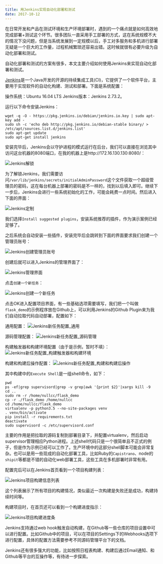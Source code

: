 ```yaml
---
title: 用Jenkins实现自动化部署和测试
date: 2017-10-12
---
```


在日常开发和产品在测试环境和生产环境部署时，遇到的一个痛点就是如何高效地完成部署+测试这个环节。很多团队一直采用手工部署的方式，这在系统规模不大的情况下没问题，但是当系统发展到一定规模以后，手工对多服务和多机进行部署无疑是一个巨大的工作量，过程机械繁琐还容易出错。这时候就很有必要升级为自动化部署和测试。

自动化部署和测试的方案有很多，本文主要介绍如何使用Jenkins来实现自动化部署和测试。

[Jenkins](https://jenkins.io/)是一个Java开发的开源的持续集成工具(CI)，它提供了一个软件平台，主要用于实现软件的自动化构建、测试和部署。下面是系统配置：

操作系统：Ubuntu 16.04 LTS
Jenkins版本：Jenkins 2.73.2。

运行以下命令安装Jenkins：

```shell
wget -q -O - https://pkg.jenkins.io/debian/jenkins.io.key | sudo apt-key add -
sudo sh -c 'echo deb http://pkg.jenkins.io/debian-stable binary/ > /etc/apt/sources.list.d/jenkins.list'
sudo apt-get update
sudo apt-get install jenkins
```

安装完毕后，Jenkins会以守护进程的模式运行在后台，我们可以直接在浏览其中访问这台机器的8080端口，在我的机器上是http://172.16.130.130:8080/：

![Jenkins解锁](/assets/images/post_imgs/jenkins_1.png)

为了解锁Jenkins，我们需要访问`/var/lib/jenkins/secrets/initialAdminPassword`这个文件获取一个超级管理员的密码，这在每台机器上部署的密码是不一样的，找到以后填入即可。继续下一步后，Jenkins会进行一些系统初始化的工作，可能会耗费一点时间。然后进入下面的界面：

![Jenkins定制](/assets/images/post_imgs/jenkins_2.png)

我们选择`Install suggested plugins`，安装系统推荐的插件，作为演示案例已经足够了。

之后系统会自动安装一些插件，安装完毕后会跳转到下面的界面要求我们创建一个管理员账号：

![Jenkins创建管理员账号](/assets/images/post_imgs/jenkins_3.png)

创建后就可以进入Jenkins的管理界面了：

![Jenkins管理界面](/assets/images/post_imgs/jenkins_4.png)

点击`创建一个新任务`：

![Jenkins创建一个新任务](/assets/images/post_imgs/jenkins_5.png)

点击OK进入配置项目界面，有一些基础选项需要填写，我们把一个叫做`flask_demo`的示例程序放在Github上，可以利用Jenkins的Github Plugin来为我们自动拉取代码自动部署，配置如下：

通用配置：
![Jenkins新任务配置_通用](/assets/images/post_imgs/jenkins_6.png)

源码管理配置：
![Jenkins新任务配置_源码管理](/assets/images/post_imgs/jenkins_7.png)

构建触发器和构建环境配置（由于是示例，暂时不填）：
![Jenkins新任务配置_构建触发器和构建环境](/assets/images/post_imgs/jenkins_8.png)

构建和构建后操作配置：
![Jenkins新任务配置_构建和构建后操作](/assets/images/post_imgs/jenkins_9.png)

其中构建中的`Execute Shell`是一组shell命令，如下：

```shell
pwd
ps -ef|grep supervisord|grep -v grep|awk '{print $2}'|xargs kill -9
cd ..
sudo rm -r /home/nullcc/flask_demo
cp -r ./flask_demo /home/nullcc
cd /home/nullcc/flask_demo
virtualenv -p python3.5 --no-site-packages venv
. venv/bin/activate
pip install -r requirements.txt
deactivate
sudo supervisord -c /etc/supervisord.conf
```

主要的作用是把拉取的源码复制到部署目录下，并配置virtualenv，然后启动supervisor管理相应Python进程。上述shell代码只是一个很简单且不正式的例子，但是作为示例已经可以工作了。生产环境中的这部分shell脚本可能会非常复杂。也可以是用一些现成的自动化部署工具，比如Ruby的`Capistrano`、node的`shipit`等都是不错的自动化web部署工具，这些工具在多机部署时非常有用。

配置完后可以在Jenkins首页看到一个项目构建列表：

![Jenkins项目构建信息列表](/assets/images/post_imgs/jenkins_10.png)

这个列表展示了所有项目的构建情况，类似最近一次构建是失败还是成功，构建持续时间等。

构建项目时，在首页还可以看到一个构建进度指示：

![Jenkins项目构建进度条](/assets/images/post_imgs/jenkins_11.png)

Jenkins支持通过web hook触发自动构建，在Github等一些仓库的项目设置中可以进行配置。比如Github中的项目，可以在项目的Settings下的Webhooks选项下进行配置，具体的配置方法需要参考不同源码管理平台下的文档。

Jenkins还有很多强大的功能，比如按照日程表构建、构建后通过Email通知、和Github等平台的互操作等，有待进一步探索。
